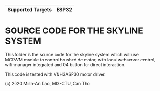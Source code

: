 | Supported Targets | ESP32 |
| ----------------- | ----- |

# SOURCE CODE FOR THE SKYLINE SYSTEM

This folder is the source code for the skyline system which will use MCPWM module to control brushed dc motor, with local webserver control, wifi-manager integrated and 04 button for direct interaction.
 
This code is tested with VNH3ASP30 motor driver.

(c) 2020 Minh-An Dao, MIS-CTU, Can Tho